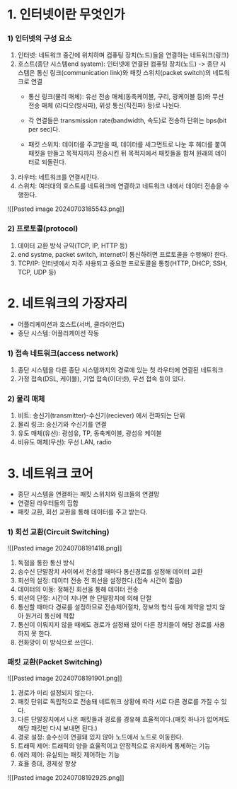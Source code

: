 # 1. 인터넷이란 무엇인가

### 1) 인터넷의 구성 요소

1) 인터넷: 네트워크 중간에 위치하며 컴퓨팅 장치(노드)들을 연결하는 네트워크(링크)
2) 호스트(종단 시스템end system): 인터넷에 연결된 컴퓨팅 장치(노드)
	-> 종단 시스템은 통신 링크(communication link)와 패킷 스위치(packet switch)의 네트워크로 연결
	- 통신 링크(물리 매체): 유선 전송 매체(동축케이블, 구리, 광케이블 등)와 무선 전송 매체   (라디오(방사파), 위성 통신(직진파) 등)로 나뉜다.
	- 각 연결들은 transmission rate(bandwidth, 속도)로 전송하 단위는 bps(bit per sec)다.
	
	- 패킷 스위치: 데이터를 주고받을 때, 데이터를 세그먼트로 나눈 후 헤더를 붙여 패킷을 만들고 목적지까지 전송시킨 뒤 목적지에서 패킷들을 합쳐 원래의 데이터로 되돌린다.
3) 라우터: 네트워크를 연결시킨다.
4) 스위치: 여러대의 호스트를 네트워크에 연결하고 네트워크 내에서 데이터 전송을 수행한다.

![[Pasted image 20240703185543.png]]


### 2) 프로토콜(protocol)
1. 데이터 교환 방식 규약(TCP, IP, HTTP 등)
2. end systme, packet switch, internet이 통신하려면 프로토콜을 수행해야 한다.
3. TCP/IP: 인터넷에서 자주 사용되고 중요한 프로토콜을 통칭(HTTP, DHCP, SSH, TCP, UDP 등)

# 2. 네트워크의 가장자리
- 어플리케이션과 호스트(서버, 클라이언트)
- 종단 시스템: 어플리케이션 작동

### 1) 접속 네트워크(access network)
1. 종단 시스템을 다른 종단 시스템까지의 경로에 있는 첫 라우터에 연결된 네트워크
2. 가정 접속(DSL, 케이블), 기업 접속(이더넷), 무선 접속 등이 있다.

### 2) 물리 매체
1. 비트: 송신기(transmitter)-수신기(reciever) 에서 전파되는 단위
2. 물리 링크: 송신기와 수신기를 연결
3. 유도 매체(유선): 광섬유, TP, 동축케이블, 광섬유 케이블
4. 비유도 매체(무선): 무선 LAN, radio

# 3. 네트워크 코어
- 종단 시스템을 연결하는 패킷 스위치와 링크들의 연결망
- 연결된 라우터들의 집합
- 패킷 교환, 회선 교환을 통해 데이터를 주고 받는다.

### 1) 회선 교환(Circuit Switching)
![[Pasted image 20240708191418.png]]
1. 독점을 통한 통신 방식
2. 송수신 단말장치 사이에서 전송할 때마다 통신경로를 설정해 데이터 교환
3. 회선의 설정: 데이터 전송 전 회선을 설정한다.(접속 시간이 짧음)
4. 데이터의 이동: 정해진 회선을 통해 데이터 전송
5. 회선의 단절: 시간이 지나면 한 단말장치에 의해 단절
6. 통신할 때마다 경로를 설정하므로 전송제어절차, 정보의 형식 등에 제약을 받지 않아 원거리 통신에 적합
7. 통신이 이뤄지지 않을 때에도 경로가 설정돼 있어 다른 장치들이 해당 경로를 사용하지 못 한다.
8. 전화망이 이 방식으로 쓰인다.

### 패킷 교환(Packet Switching)
![[Pasted image 20240708191901.png]]
1. 경로가 미리 설정되지 않는다.
2. 패킷 단위로 독립적으로 전송돼 네트워크 상황에 따라 서로 다른 경로를 가질 수 있다.
3. 다른 단말장치에서 나온 패킷들과 경로를 경유해 효율적이다.(패킷 하나가 없어져도 해당 패킷만 다시 보내면 된다.)
4. 경로 설정: 송수신이 연결돼 있지 않아 노드에서 노드로 이동한다.
5. 트래픽 제어: 트래픽의 양을 효율적이고 안정적으로 유지하게 통제하는 기능
6. 에러 제어: 유실되는 패킷 제어하는 기능
7. 효율 증대, 경제성 향상

![[Pasted image 20240708192925.png]]


